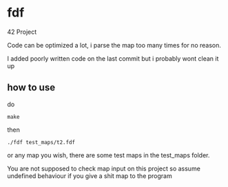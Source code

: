 # fdf

42 Project

Code can be optimized a lot, i parse the map too many times for no reason.

I added poorly written code on the last commit but i probably wont clean it up

## how to use

do 
```
make
```
then
```
./fdf test_maps/t2.fdf
```
or any map you wish, there are some test maps in the test_maps folder.

You are not supposed to check map input on this project so assume undefined behaviour if you give a shit map to the program
